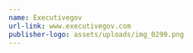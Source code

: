 ```yaml
---
name: Executivegov
url-link: www.executivegov.com
publisher-logo: assets/uploads/img_0299.png
---
```

